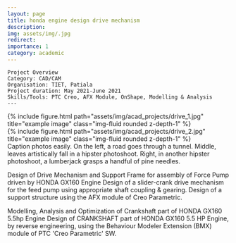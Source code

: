 ```yaml
---
layout: page
title: honda engine design drive mechanism
description:
img: assets/img/.jpg
redirect:
importance: 1
category: academic
---
```



    Project Overview
    Category: CAD/CAM
    Organisation: TIET, Patiala
    Project duration: May 2021-June 2021
    Skills/Tools: PTC Creo, AFX Module, OnShape, Modelling & Analysis
    ---

<div class="row">
    <div class="col-sm mt-3 mt-md-0">
        {% include figure.html path="assets/img/acad_projects/drive_1.jpg" title="example image" class="img-fluid rounded z-depth-1" %}
    </div>
    <div class="col-sm mt-3 mt-md-0">
        {% include figure.html path="assets/img/acad_projects/drive_2.jpg" title="example image" class="img-fluid rounded z-depth-1" %}
    </div>
</div>
<div class="caption">
    Caption photos easily. On the left, a road goes through a tunnel. Middle, leaves artistically fall in a hipster photoshoot. Right, in another hipster photoshoot, a lumberjack grasps a handful of pine needles.
</div>

Design of Drive Mechanism and Support Frame for assembly of Force Pump driven by HONDA GX160 Engine
Design of a slider-crank drive mechanism for the feed pump using appropriate shaft coupling & gearing. Design of a support structure using the AFX module of Creo Parametric.


Modelling, Analysis and Optimization of Crankshaft part of HONDA GX160 5.5hp Engine
Design of CRANKSHAFT part of HONDA GX160 5.5 HP Engine, by reverse engineering, using the Behaviour Modeler Extension (BMX) module of PTC 'Creo Parametric' SW.

